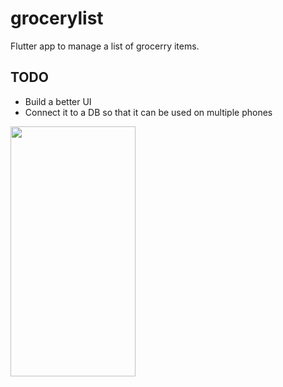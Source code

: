 # grocerylist

Flutter app to manage a list of grocerry items.
## TODO
- Build a better UI
- Connect it to a DB so that it can be used on multiple phones

<img src="https://user-images.githubusercontent.com/39663257/145938620-52e21167-c5aa-4cb5-a435-123dbddd63c2.gif" width="200" height="400"/>




